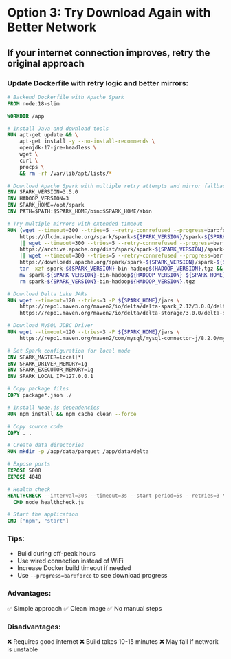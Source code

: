 # Option 3: Try Download Again with Better Network

## If your internet connection improves, retry the original approach

### Update Dockerfile with retry logic and better mirrors:

```dockerfile
# Backend Dockerfile with Apache Spark
FROM node:18-slim

WORKDIR /app

# Install Java and download tools
RUN apt-get update && \
    apt-get install -y --no-install-recommends \
    openjdk-17-jre-headless \
    wget \
    curl \
    procps \
    && rm -rf /var/lib/apt/lists/*

# Download Apache Spark with multiple retry attempts and mirror fallback
ENV SPARK_VERSION=3.5.0
ENV HADOOP_VERSION=3
ENV SPARK_HOME=/opt/spark
ENV PATH=$PATH:$SPARK_HOME/bin:$SPARK_HOME/sbin

# Try multiple mirrors with extended timeout
RUN (wget --timeout=300 --tries=5 --retry-connrefused --progress=bar:force \
    https://dlcdn.apache.org/spark/spark-${SPARK_VERSION}/spark-${SPARK_VERSION}-bin-hadoop${HADOOP_VERSION}.tgz \
    || wget --timeout=300 --tries=5 --retry-connrefused --progress=bar:force \
    https://archive.apache.org/dist/spark/spark-${SPARK_VERSION}/spark-${SPARK_VERSION}-bin-hadoop${HADOOP_VERSION}.tgz \
    || wget --timeout=300 --tries=5 --retry-connrefused --progress=bar:force \
    https://downloads.apache.org/spark/spark-${SPARK_VERSION}/spark-${SPARK_VERSION}-bin-hadoop${HADOOP_VERSION}.tgz) && \
    tar -xzf spark-${SPARK_VERSION}-bin-hadoop${HADOOP_VERSION}.tgz && \
    mv spark-${SPARK_VERSION}-bin-hadoop${HADOOP_VERSION} ${SPARK_HOME} && \
    rm spark-${SPARK_VERSION}-bin-hadoop${HADOOP_VERSION}.tgz

# Download Delta Lake JARs
RUN wget --timeout=120 --tries=3 -P ${SPARK_HOME}/jars \
    https://repo1.maven.org/maven2/io/delta/delta-spark_2.12/3.0.0/delta-spark_2.12-3.0.0.jar \
    https://repo1.maven.org/maven2/io/delta/delta-storage/3.0.0/delta-storage-3.0.0.jar

# Download MySQL JDBC Driver
RUN wget --timeout=120 --tries=3 -P ${SPARK_HOME}/jars \
    https://repo1.maven.org/maven2/com/mysql/mysql-connector-j/8.2.0/mysql-connector-j-8.2.0.jar

# Set Spark configuration for local mode
ENV SPARK_MASTER=local[*]
ENV SPARK_DRIVER_MEMORY=1g
ENV SPARK_EXECUTOR_MEMORY=1g
ENV SPARK_LOCAL_IP=127.0.0.1

# Copy package files
COPY package*.json ./

# Install Node.js dependencies
RUN npm install && npm cache clean --force

# Copy source code
COPY . .

# Create data directories
RUN mkdir -p /app/data/parquet /app/data/delta

# Expose ports
EXPOSE 5000
EXPOSE 4040

# Health check
HEALTHCHECK --interval=30s --timeout=3s --start-period=5s --retries=3 \
  CMD node healthcheck.js

# Start the application
CMD ["npm", "start"]
```

### Tips:
- Build during off-peak hours
- Use wired connection instead of WiFi
- Increase Docker build timeout if needed
- Use `--progress=bar:force` to see download progress

### Advantages:
✅ Simple approach
✅ Clean image
✅ No manual steps

### Disadvantages:
❌ Requires good internet
❌ Build takes 10-15 minutes
❌ May fail if network is unstable
